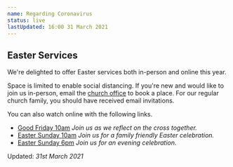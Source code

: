 ```yaml
---
name: Regarding Coronavirus
status: live
lastUpdated: 16:00 31 March 2021
---
```

## Easter Services
We're delighted to offer Easter services both in-person and online this year.

Space is limited to enable social distancing. If you're new and would like to join us in-person, email the [church office](mailto:info@christchurchmayfair.org) to book a place. For our regular church family, you should have received email invitations.

You can also watch online with the following links.

  * [Good Friday 10am](https://youtu.be/ydHnMEBcp0I) *Join us as we reflect on the cross together.*
  * [Easter Sunday 10am](https://youtu.be/oR49gaJNBPg) *Join us for a family friendly Easter celebration.*
  * [Easter Sunday 6pm](https://www.youtube.com/c/ChristChurchMayfairLive) *Join us for an evening celebration.*

Updated: *31st March 2021*
